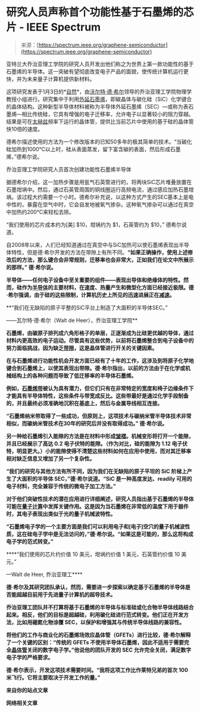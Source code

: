 <!--yml

分类：未分类

日期：2024-05-27 14:55:56

-->

# 研究人员声称首个功能性基于石墨烯的芯片 - IEEE Spectrum

> 来源：[https://spectrum.ieee.org/graphene-semiconductor](https://spectrum.ieee.org/graphene-semiconductor)

亚特兰大乔治亚理工学院的研究人员开发出他们称之为世界上第一款功能性的基于石墨烯的半导体。这一突破有望彻底改变电子产品的面貌，使传统计算机运行更快，并为未来量子计算机提供新材料。

这项研究发表于1月3日的*[自然](https://www.nature.com/articles/s41586-023-06811-0.epdf?sharing_token=63dOXeqzwcz5dCsrIo3TmNRgN0jAjWel9jnR3ZoTv0Mk9sT-x6tC4Rl7pLb2XsMtCLW-zV3dUDHJA5r4iJpAz3hD2JqvFPiFGk-_s_spjoJwuE2-TNBA4IVFG2WOV814NY9PqJ9yrLbZo4F28px7DIK70H08ETunekEsC_iuXuafEjnh7_V_xVINx4nUFMII-qHJq4KltgH8d8-PLFPVDs6evelDIh4GK-nrzbOnaPloYlmcX4wqeE6vBmRNqxrWxgGfevjXYMKNy_kqTn9KmqD3GplkC-KMt-zig6F1A-3r5-gJJlLKInKg3shnR-5WkOpCsJu3TLXa6uRmnXQyzeoYb-pWw7zLCpsobNpa_j4%3D&tracking_referrer=www.livescience.com)*，由[沃尔特·德·希尔](https://physics.gatech.edu/user/walter-de-heer)领导的乔治亚理工学院物理学教授小组进行。研究集中于利用[外延石墨烯](https://spectrum.ieee.org/graphene-makes-infinite-copies-of-exotic-semiconductor-wafers)，即碳晶体与碳化硅（SiC）化学键合的晶体结构。这种新型半导体材料被称为半导体外延石墨烯（SEC）—或称为表石墨烯—相比传统硅，它具有增强的电子迁移率，允许电子以显著较小的阻力穿越。结果是可在[太赫兹](https://spectrum.ieee.org/tag/terahertz)频率下运行的晶体管，提供比当前芯片中使用的基于硅的晶体管快10倍的速度。

德希尔描述使用的方法为一个修改版本的已知50多年的极其简单的技术。“当碳化硅加热到1000°C以上时，硅从表面蒸发，留下富含碳的表面，然后形成石墨烯，”德希尔说。

乔治亚理工学院研究人员首次创建功能性石墨烯半导体

据德希尔介绍，这一加热步骤是用氩气石英管进行的，将两块SiC芯片堆叠放置在石墨坩埚中。然后，通过石英管周围的铜线圈运行高频电流，通过感应加热石墨坩埚。该过程大约需要一个小时。德希尔补充说，以这种方式产生的SEC基本上是电中性的，暴露在空气中时，它会自发地被氧气掺杂。这种氧气掺杂可以通过在真空中加热约200°C来轻松去除。

“我们使用的芯片成本约为[美] $10，坩埚约为 $1，石英管约为 $10，” 德希尔说道。

自2008年以来，人们已经知道通过在真空中与SiC加热可以使石墨烯表现出半导体特性，但是德·希尔开发的方法在带隙上有所不同。**“如果正确操作，使用上述修改后的方法，那么键合会非常规则，迁移率也会非常大，正如我们在论文中所展示的那样。” 德·希尔说。**

**半导体——任何电子设备中至关重要的组件——表现出导体和绝缘体的特性。然而，硅作为[半导体](https://spectrum.ieee.org/topic/semiconductors/)的主要材料，在速度、热量产生和微型化方面已经接近极限。德·希尔强调，由于硅的这些限制，计算机历史上所见的迅速进展正在[减速](https://spectrum.ieee.org/the-moores-law-machine)。**

**“我们在无缺陷的原子平整的SiC平台上制造了大面积的半导体SEC。”

——瓦尔特·德·希尔（Walt de Heer），乔治亚理工学院**

**石墨烯，由碳原子排列成六角形格子的单层，正逐渐成为比硅更优越的导体，通过材料内更高效的电子运动。尽管具有这些优势，以前将石墨烯整合到电子设备中的努力面临挑战，因为缺乏[带隙](https://spectrum.ieee.org/samsung-creates-a-graphene-transistor-with-a-band-gap-and-electron-mobility)，这是晶体管进行开关的关键因素。**

**在与石墨烯进行功能性机会开发方面已经有了十年的工作，这涉及到将原子化学地键合到石墨烯上，以使其表现出带隙。德·希尔指出，以前的方法由于在化学或机械结构上的各种问题而导致了低迁移率的半导体石墨烯。**

**例如，[石墨烯带](https://spectrum.ieee.org/potential-of-graphene-nanoribbons-in-electronics-gets-a-boost)被认为具有潜力，但它们只有在非常特定的宽度和椅子边缘条件下才能具有半导体特性，这些条件与带宽成反比。这些带最好是通过化学手段制备的，并且最终必须准确地沉积在基底上，然后与金属导线相互连接。**

**“石墨烯纳米带取得了一些成功，但原则上，这项技术与碳纳米管半导体技术非常相似，而碳纳米管技术在30年的研究后并没有取得成功。” 德·希尔说。**

**另一种给石墨烯引入能隙的方法是在材料中形成[皱褶](https://spectrum.ieee.org/the-new-wrinkle-in-graphene-is-wrinkles)。机械变形将打开一个能隙，并且已经展示了高达 0.2 电子伏特的能隙。（作为对比，硅的能隙为 1.12 电子伏特，明显更大。）小的能隙使得不清楚这些材料如何在应用中使用，而对其迁移率相对缺乏信息又增加了另一个复杂性。**

**“我们的研究与其他方法有所不同，因为我们在无缺陷的原子平坦的 SiC 阶梯上产生了大面积的半导体 SEC，”德·希尔说道。“SiC 是一种高度发达、readily 可用的电子材料，完全兼容于传统的微电子加工方法。”**

**对于他们突破性技术的潜在应用进行详细阐述，研究人员指出基于石墨烯的半导体可能在[量子计算](https://spectrum.ieee.org/tag/quantum-computing)中发挥关键作用。这是因为当石墨烯在非常低的温度下用于器件时，其电子表现出类似于光的量子机械波特性。**

**“石墨烯电子学的一个主要方面是我们可以利用电子和[电子]空穴的量子机械波性质，这在硅电子学中是无法访问的，”德·希尔说。“如果这是可能的，那么这将构成电子学的范式转变。”**

****“我们使用的芯片约价值 10 美元，坩埚约价值 1 美元，石英管约价值 10 美元。”

—Walt de Heer, 乔治亚理工****

****德·希尔及其研究团队承认，然而，需要进一步探索以确定基于石墨烯的半导体是否能超越目前用于先进量子计算机的超导技术。****

****乔治亚理工团队并不打算将基于石墨烯的半导体与标准硅或化合物半导体线路结合起来。相反，他们的目标是超越硅，利用碳化硅进行范式转变。他们正在开发方法，比如用硼氮化物涂覆 SEC，以保护和增强其与传统半导体线路的兼容性。****

****将他们的工作与商业化的石墨烯场效应晶体管（GFETs）进行比较，德·希尔解释了一个关键的区别：“传统的 GFETs 不使用半导体石墨烯，因此不适用于需要完全[晶体管](https://spectrum.ieee.org/tag/transistor)关闭的数字电子学。”他说他的团队开发的 SEC 允许完全关闭，满足数字电子学的严格要求。****

****德·希尔表示，开发这项技术需要时间。“我将这项工作比作莱特兄弟的首次 100 米飞行。它将主要取决于开发工作的量。”****

****来自你的站点文章****

****网络相关文章****
